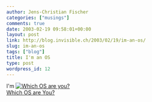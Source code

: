 ```yaml
---
author: Jens-Christian Fischer
categories: ["musings"]
comments: true
date: 2003-02-19 09:58:01+00:00
layout: post
link: http://blog.invisible.ch/2003/02/19/im-an-os/
slug: im-an-os
tags: ["blog"]
title: I'm an OS
type: post
wordpress_id: 12
---
```


I'm
[![Which OS are you?](http://www.bbspot.com/Images/News_Features/2003/01/os_quiz/slackware.jpg)  
Which OS are You?](http://bbspot.com/News/2003/01/os_quiz.php)

